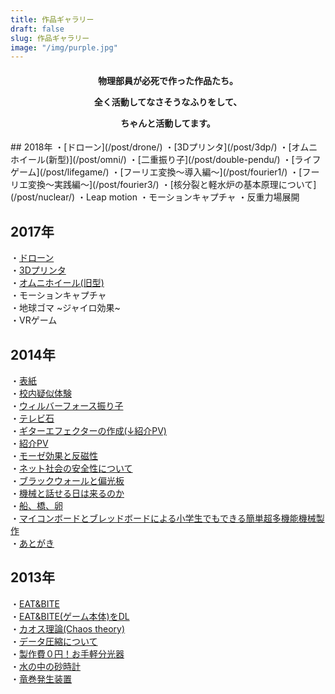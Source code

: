 ```yaml
---
title: 作品ギャラリー
draft: false
slug: 作品ギャラリー
image: "/img/purple.jpg"
---
```

<h4><div style="text-align: center;">
物理部員が必死で作った作品たち。

全く活動してなさそうなふりをして、

ちゃんと活動してます。
</div></h4>
## 2018年
・[ドローン](/post/drone/)  
・[3Dプリンタ](/post/3dp/)  
・[オムニホイール(新型)](/post/omni/)  
・[二重振り子](/post/double-pendu/)  
・[ライフゲーム](/post/lifegame/)  
・[フーリエ変換〜導入編〜](/post/fourier1/)  
・[フーリエ変換〜実践編〜](/post/fourier3/)  
・[核分裂と軽水炉の基本原理について](/post/nuclear/)  
・Leap motion  
・モーションキャプチャ  
・反重力場展開  

## 2017年
・[ドローン](/post/drone/)  
・[3Dプリンタ](/post/3dp/)  
・[オムニホイール(旧型)](/post/omni/)  
・モーションキャプチャ  
・地球ゴマ ~ジャイロ効果~  
・VRゲーム  

## 2014年
・[表紙](/pdf/14/top.pdf)  
・[校内疑似体験](/pdf/14/schoolview.pdf)  
・[ウィルバーフォース振り子](/pdf/14/wilber.pdf)  
・[テレビ石](/pdf/14/tv.pdf)  
・[ギターエフェクターの作成(↓紹介PV)](/pdf/14/effect.pdf)  
・[紹介PV](https://youtu.be/-7mifO-sgNA)  
・[モーゼ効果と反磁性](/pdf/14/moze.pdf)  
・[ネット社会の安全性について](/pdf/14/net.pdf)  
・[ブラックウォールと偏光板](/pdf/14/black.pdf)  
・[機械と話せる日は来るのか](/pdf/14/kikai.pdf)  
・[船、橋、卵](/pdf/14/ship.pdf)  
・[マイコンボードとブレッドボードによる小学生でもできる簡単超多機能機械製作](/pdf/14/mycom.pdf)  
・[あとがき](/pdf/14/back.pdf)  

## 2013年
・[EAT&BITE](/pdf/13/eatbite.pdf")  
・[EAT&BITE(ゲーム本体)をDL](http://www.freem.ne.jp/win/game/5616)  
・[カオス理論(Chaos theory)](/pdf/13/yama.pdf)  
・[データ圧縮について](/pdf/13/sato.pdf)  
・[製作費０円！お手軽分光器](/pdf/13/bunko.pdf)  
・[水の中の砂時計](/pdf/13/sunadokei.pdf)  
・[竜巻発生装置](/pdf/13/tatumaki.pdf)  
